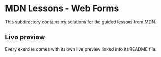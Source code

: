 # MDN Lessons - Web Forms
This subdirectory contains my solutions for the guided lessons from MDN. 

## Live preview
Every exercise comes with its own live preview linked into its README file.